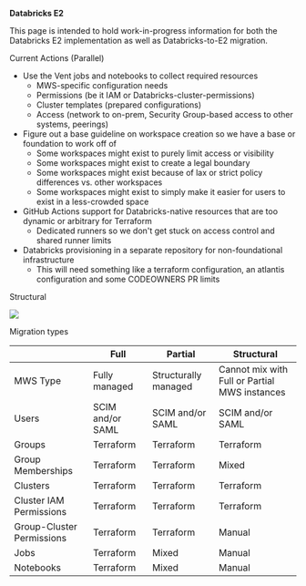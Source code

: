 **Databricks E2**

This page is intended to hold work-in-progress information for both the Databricks E2 implementation as well as Databricks-to-E2 migration.

Current Actions (Parallel)

- Use the Vent jobs and notebooks to collect required resources
  - MWS-specific configuration needs
  - Permissions (be it IAM or Databricks-cluster-permissions)
  - Cluster templates (prepared configurations)
  - Access (network to on-prem, Security Group-based access to other systems, peerings)
- Figure out a base guideline on workspace creation so we have a base or foundation to work off of
  - Some workspaces might exist to purely limit access or visibility
  - Some workspaces might exist to create a legal boundary
  - Some workspaces might exist because of lax or strict policy differences vs. other workspaces
  - Some workspaces might exist to simply make it easier for users to exist in a less-crowded space
- GitHub Actions support for Databricks-native resources that are too dynamic or arbitrary for Terraform
  - Dedicated runners so we don't get stuck on access control and shared runner limits
- Databricks provisioning in a separate repository for non-foundational infrastructure
  - This will need something like a terraform configuration, an atlantis configuration and some CODEOWNERS PR limits

Structural

![](Aspose.Words.9ee030a3-7162-4d11-9d88-aa803d205ae3.001.jpeg)

Migration types



||**Full**|**Partial**|**Structural**|
| :- | - | - | - |
|MWS Type|Fully managed|Structurally managed|Cannot mix with Full or Partial MWS instances|
|Users|SCIM and/or SAML|SCIM and/or SAML|SCIM and/or SAML|
|Groups|Terraform|Terraform|Terraform|
|Group Memberships|Terraform|Terraform|Mixed|
|Clusters|Terraform|Terraform|Terraform|
|Cluster IAM Permissions|Terraform|Terraform|Terraform|
|Group-Cluster Permissions|Terraform|Terraform|Manual|
|Jobs|Terraform|Mixed|Manual|
|Notebooks|Terraform|Mixed|Manual|

